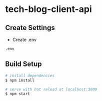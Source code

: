 # tech-blog-client-api

## Create Settings
- Create .env
```
.env
```

## Build Setup

```bash
# install dependencies
$ npm install

# serve with hot reload at localhost:3000
$ npm start
```
